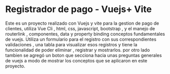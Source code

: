 # Registrador de pago - Vuejs+ Vite

Este es un proyecto realizado con Vuejs y vite para la gestion de pago de clientes, utiliza Vue Cli , html, css, javascript, bootstrap , y el manejo de routerlink , componentes, data y property binding 
conceptos fundamentales de vuejs.
Utiliza un formulario para el registro con sus correspondientes validaciones , una tabla para visualizar esos registros y tiene la funcionalidad de poder eliminar , registrar y mostrarlos.
por otro lado tambien se agregó un boton que secciona hacia unas preguntas generales de vuejs a modo de mostrar los conceptos que se aplicaron en este proyecto.
